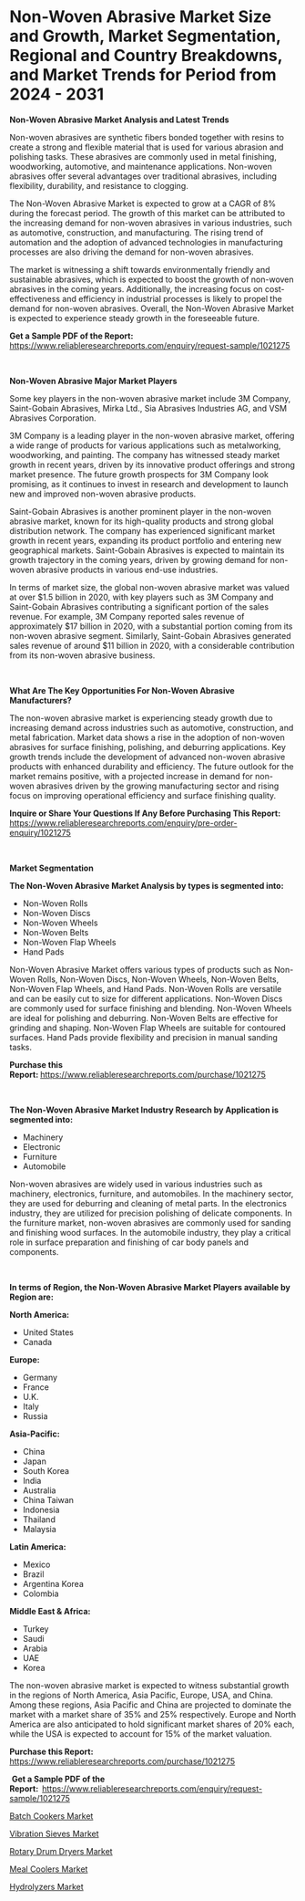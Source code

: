<p><h1>Non-Woven Abrasive Market Size and Growth, Market Segmentation, Regional and Country Breakdowns, and Market Trends for Period from 2024 -  2031</h1></p><p><strong>Non-Woven Abrasive Market Analysis and Latest Trends</strong></p>
<p><p>Non-woven abrasives are synthetic fibers bonded together with resins to create a strong and flexible material that is used for various abrasion and polishing tasks. These abrasives are commonly used in metal finishing, woodworking, automotive, and maintenance applications. Non-woven abrasives offer several advantages over traditional abrasives, including flexibility, durability, and resistance to clogging.</p><p>The Non-Woven Abrasive Market is expected to grow at a CAGR of 8% during the forecast period. The growth of this market can be attributed to the increasing demand for non-woven abrasives in various industries, such as automotive, construction, and manufacturing. The rising trend of automation and the adoption of advanced technologies in manufacturing processes are also driving the demand for non-woven abrasives.</p><p>The market is witnessing a shift towards environmentally friendly and sustainable abrasives, which is expected to boost the growth of non-woven abrasives in the coming years. Additionally, the increasing focus on cost-effectiveness and efficiency in industrial processes is likely to propel the demand for non-woven abrasives. Overall, the Non-Woven Abrasive Market is expected to experience steady growth in the foreseeable future.</p></p>
<p><strong>Get a Sample PDF of the Report:&nbsp;</strong> <a href="https://www.reliableresearchreports.com/enquiry/request-sample/1021275">https://www.reliableresearchreports.com/enquiry/request-sample/1021275</a></p>
<p>&nbsp;</p>
<p><strong>Non-Woven Abrasive Major Market Players</strong></p>
<p><p>Some key players in the non-woven abrasive market include 3M Company, Saint-Gobain Abrasives, Mirka Ltd., Sia Abrasives Industries AG, and VSM Abrasives Corporation. </p><p>3M Company is a leading player in the non-woven abrasive market, offering a wide range of products for various applications such as metalworking, woodworking, and painting. The company has witnessed steady market growth in recent years, driven by its innovative product offerings and strong market presence. The future growth prospects for 3M Company look promising, as it continues to invest in research and development to launch new and improved non-woven abrasive products.</p><p>Saint-Gobain Abrasives is another prominent player in the non-woven abrasive market, known for its high-quality products and strong global distribution network. The company has experienced significant market growth in recent years, expanding its product portfolio and entering new geographical markets. Saint-Gobain Abrasives is expected to maintain its growth trajectory in the coming years, driven by growing demand for non-woven abrasive products in various end-use industries.</p><p>In terms of market size, the global non-woven abrasive market was valued at over $1.5 billion in 2020, with key players such as 3M Company and Saint-Gobain Abrasives contributing a significant portion of the sales revenue. For example, 3M Company reported sales revenue of approximately $17 billion in 2020, with a substantial portion coming from its non-woven abrasive segment. Similarly, Saint-Gobain Abrasives generated sales revenue of around $11 billion in 2020, with a considerable contribution from its non-woven abrasive business.</p></p>
<p>&nbsp;</p>
<p><strong>What Are The Key Opportunities For Non-Woven Abrasive Manufacturers?</strong></p>
<p><p>The non-woven abrasive market is experiencing steady growth due to increasing demand across industries such as automotive, construction, and metal fabrication. Market data shows a rise in the adoption of non-woven abrasives for surface finishing, polishing, and deburring applications. Key growth trends include the development of advanced non-woven abrasive products with enhanced durability and efficiency. The future outlook for the market remains positive, with a projected increase in demand for non-woven abrasives driven by the growing manufacturing sector and rising focus on improving operational efficiency and surface finishing quality.</p></p>
<p><strong>Inquire or Share Your Questions If Any Before Purchasing This Report:</strong> <a href="https://www.reliableresearchreports.com/enquiry/pre-order-enquiry/1021275">https://www.reliableresearchreports.com/enquiry/pre-order-enquiry/1021275</a></p>
<p>&nbsp;</p>
<p><strong>Market Segmentation</strong></p>
<p><strong>The Non-Woven Abrasive Market Analysis by types is segmented into:</strong></p>
<p><ul><li>Non-Woven Rolls</li><li>Non-Woven Discs</li><li>Non-Woven Wheels</li><li>Non-Woven Belts</li><li>Non-Woven Flap Wheels</li><li>Hand Pads</li></ul></p>
<p><p>Non-Woven Abrasive Market offers various types of products such as Non-Woven Rolls, Non-Woven Discs, Non-Woven Wheels, Non-Woven Belts, Non-Woven Flap Wheels, and Hand Pads. Non-Woven Rolls are versatile and can be easily cut to size for different applications. Non-Woven Discs are commonly used for surface finishing and blending. Non-Woven Wheels are ideal for polishing and deburring. Non-Woven Belts are effective for grinding and shaping. Non-Woven Flap Wheels are suitable for contoured surfaces. Hand Pads provide flexibility and precision in manual sanding tasks.</p></p>
<p><strong>Purchase this Report:&nbsp;</strong><a href="https://www.reliableresearchreports.com/purchase/1021275">https://www.reliableresearchreports.com/purchase/1021275</a></p>
<p>&nbsp;</p>
<p><strong>The Non-Woven Abrasive Market Industry Research by Application is segmented into:</strong></p>
<p><ul><li>Machinery</li><li>Electronic</li><li>Furniture</li><li>Automobile</li></ul></p>
<p><p>Non-woven abrasives are widely used in various industries such as machinery, electronics, furniture, and automobiles. In the machinery sector, they are used for deburring and cleaning of metal parts. In the electronics industry, they are utilized for precision polishing of delicate components. In the furniture market, non-woven abrasives are commonly used for sanding and finishing wood surfaces. In the automobile industry, they play a critical role in surface preparation and finishing of car body panels and components.</p></p>
<p>&nbsp;</p>
<p><strong>In terms of Region, the Non-Woven Abrasive Market Players available by Region are:</strong></p>
<p>
    <p> <strong> North America: </strong>
        <ul>
            <li>United States</li>
            <li>Canada</li>
        </ul>
        </p> 
    <p> <strong> Europe: </strong>
        <ul>
            <li>Germany</li>
            <li>France</li>
            <li>U.K.</li>
            <li>Italy</li>
            <li>Russia</li>
        </ul>
        </p> 
    <p> <strong> Asia-Pacific: </strong>
        <ul>
            <li>China</li>
            <li>Japan</li>
            <li>South Korea</li>
            <li>India</li>
            <li>Australia</li>
            <li>China Taiwan</li>
            <li>Indonesia</li>
            <li>Thailand</li>
            <li>Malaysia</li>
        </ul>
        </p> 
    <p> <strong> Latin America: </strong>
        <ul>
            <li>Mexico</li>
            <li>Brazil</li>
            <li>Argentina Korea</li>
            <li>Colombia</li>
        </ul>
        </p> 
    <p> <strong> Middle East & Africa: </strong>
        <ul>
            <li>Turkey</li>
            <li>Saudi</li>
            <li>Arabia</li>
            <li>UAE</li>
            <li>Korea</li>
        </ul>
    </p>
    </p>
<p><p>The non-woven abrasive market is expected to witness substantial growth in the regions of North America, Asia Pacific, Europe, USA, and China. Among these regions, Asia Pacific and China are projected to dominate the market with a market share of 35% and 25% respectively. Europe and North America are also anticipated to hold significant market shares of 20% each, while the USA is expected to account for 15% of the market valuation.</p></p>
<p><strong>Purchase this Report: </strong><a href="https://www.reliableresearchreports.com/purchase/1021275">https://www.reliableresearchreports.com/purchase/1021275</a></p>
<p>&nbsp;<strong>Get a Sample PDF of the Report:&nbsp;&nbsp;</strong><a href="https://www.reliableresearchreports.com/enquiry/request-sample/1021275">https://www.reliableresearchreports.com/enquiry/request-sample/1021275</a></p>
<p><strong></strong></p>
<p><p><a href="https://medium.com/@ethanmendoza76/batch-cookers-market-size-reveals-the-best-marketing-channels-in-global-industry-e86f159043c3">Batch Cookers Market</a></p><p><a href="https://medium.com/@andreametcalfe66/decoding-vibration-sieves-market-metrics-market-share-trends-and-growth-patterns-6bf95c5337de">Vibration Sieves Market</a></p><p><a href="https://medium.com/@ethanmendoza76/rotary-drum-dryers-nbsp-market-focuses-on-market-share-size-and-projected-forecast-till-2031-14a7ddd0959e">Rotary Drum Dryers Market</a></p><p><a href="https://medium.com/p/6e5cc41aea3c/edit">Meal Coolers Market</a></p><p><a href="https://medium.com/@ethanmendoza76/hydrolyzers-market-comprehensive-assessment-by-type-application-and-geography-70d4edd286ad">Hydrolyzers Market</a></p></p>